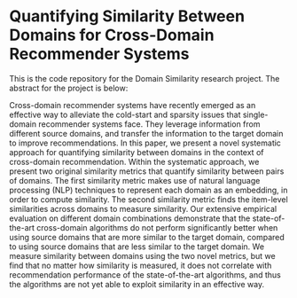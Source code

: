 # Quantifying Similarity Between Domains for Cross-Domain Recommender Systems

This is the code repository for the Domain Similarity research project. The abstract for the project is below:

Cross-domain recommender systems have recently emerged as an effective way to alleviate the cold-start and sparsity issues that single-domain recommender systems face. They leverage information from different source domains, and transfer the information to the target domain to improve recommendations. In this paper, we present a novel systematic approach for quantifying similarity between domains in the context of cross-domain recommendation. Within the systematic approach, we present two original similarity metrics that quantify similarity between pairs of domains. The first similarity metric makes use of natural language processing (NLP) techniques to represent each domain as an embedding, in order to compute similarity. The second similarity metric finds the item-level similarities across domains to measure similarity. Our extensive empirical evaluation on different domain combinations demonstrate that the state-of-the-art cross-domain algorithms do not perform significantly better when using source domains that are more similar to the target domain, compared to using source domains that are less similar to the target domain. We measure similarity between domains using the two novel metrics, but we find that no matter how similarity is measured, it does not correlate with recommendation performance of the state-of-the-art algorithms, and thus the algorithms are not yet able to exploit similarity in an effective way.

